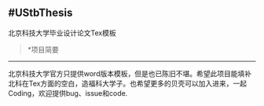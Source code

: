 ﻿#UStbThesis
------
北京科技大学毕业设计论文Tex模板
>*项目简要
------
北京科技大学官方只提供word版本模板，但是也已陈旧不堪。希望此项目能填补北科在Tex方面的空白，造福科大学子。也希望更多的贝壳可以加入进来，一起Coding，欢迎提供bug、issue和code.